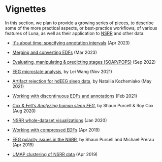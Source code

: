 # Vignettes

In this section, we plan to provide a growing series of pieces, to
describe some of the more practical aspects, or best-practice
workflows, of various features of Luna, as well as their application
to [NSRR](../nsrr.md) and other data.

- [It's about time: specifying annotation intervals](times.md) (Apr 2023)

- [Merging and converting EDFs](merge.md) (Mar 2023)

- [Evaluating, manipulating & predicting stages (SOAP/POPS)](soap-pops.md) (Sep 2022)

- [EEG microstate analysis](microstates.md), by Lei Wang (Nov 2021)

- [Artifact rejection for hdEEG sleep data](chep.md), by Nataliia Kozhemiako (May 2021)

- [Working with discontinuous EDFs and annotations](annots.md) (Feb 2021)

- [Cox & Fell's _Analyzing human sleep EEG_](rcox.md), by Shaun Purcell & Roy Cox (Aug 2020)

- [NSRR whole-dataset visualizations](dataplots.md) (Jan 2020)

- [Working with compressed EDFs](edfz.md) (Apr 2019)

- [EEG polarity issues in the NSRR](nsrr-polarity.md), by Shaun Purcell and Michael Prerau (Apr 2019)

- [UMAP clustering of NSRR data](nsrr-umap.md) (Apr 2019)



<!---
    - [Initial manuscript](rcox.md), by Shaun Purcell & Roy Cox
    - [Artifact detection & interpolation](rcox.md), by Shaun Purcell, Roy Cox & Dimitrios M.
    - [Multitaper spectrograms](rcox.md), by Shaun Purcell & Michael Prerau
    - [Dynamics](rcox.md), by Shaun Purcell & Rob Law
    - [Connectivity analyses](rcox.md), by Shaun Purcell & Rob Law
    - [Applying filters](rcox.md), by Shaun Purcell
--->
